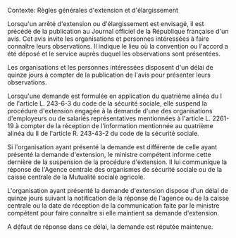 Contexte: Règles générales d'extension et d'élargissement

Lorsqu'un arrêté d'extension ou d'élargissement est envisagé, il est précédé de la publication au Journal officiel de la République française d'un avis. Cet avis invite les organisations et personnes intéressées à faire connaître leurs observations. Il indique le lieu où la convention ou l'accord a été déposé et le service auprès duquel les observations sont présentées.

Les organisations et les personnes intéressées disposent d'un délai de quinze jours à compter de la publication de l'avis pour présenter leurs observations.

Lorsqu'une demande est formulée en application du quatrième alinéa du I de l'article L. 243-6-3 du code de la sécurité sociale, elle suspend la procédure d'extension engagée à la demande d'une des organisations d'employeurs ou de salariés représentatives mentionnées à l'article L. 2261-19 à compter de la réception de l'information mentionnée au quatrième alinéa du II de l'article R. 243-43-2 du code de la sécurité sociale.

Si l'organisation ayant présenté la demande est différente de celle ayant présenté la demande d'extension, le ministre compétent informe cette dernière de la suspension de la procédure d'extension. Il lui communique la réponse de l'Agence centrale des organismes de sécurité sociale ou de la caisse centrale de la Mutualité sociale agricole.

L'organisation ayant présenté la demande d'extension dispose d'un délai de quinze jours suivant la notification de la réponse de l'agence ou de la caisse centrale ou la date de réception de la communication faite par le ministre compétent pour faire connaître si elle maintient sa demande d'extension.

A défaut de réponse dans ce délai, la demande est réputée maintenue.
